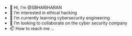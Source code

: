 - 👋 Hi, I’m @SBHARIHARAN
- 👀 I’m interested in ethical hacking 
- 🌱 I’m currently learning cybersecurity engineering
- 💞️ I’m looking to collaborate on the cyber security company
- 📫 How to reach me ...

<!---
SBHARIHARAN/SBHARIHARAN is a ✨ special ✨ repository because its `README.md` (this file) appears on your GitHub profile.
You can click the Preview link to take a look at your changes.
--->
